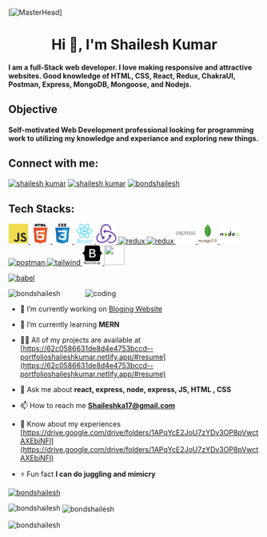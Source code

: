 [![MasterHead](https://res.cloudinary.com/practicaldev/image/fetch/s--tSq3pK63--/c_imagga_scale,f_auto,fl_progressive,h_420,q_auto,w_1000/https://dev-to-uploads.s3.amazonaws.com/i/j71o6fyry39eaz1eyjna.jpg)]
<h1 align="center">Hi 👋, I'm Shailesh Kumar</h1>
<h4>I am a full-Stack web developer. I love making responsive and attractive websites. Good knowledge of HTML, CSS, React, Redux, ChakraUI, Postman, Express, MongoDB, Mongoose, and Nodejs.<h4/>
<h2>Objective</h2>
<h4>Self-motivated Web Development professional looking for programming work to utilizing my knowledge and experiance and exploring new things.</h4>
<h2 align="left">Connect with me:</h2>
<p align="left">
<a href="https://linkedin.com/in/shailesh-kr" target="blank"><img align="center" src="https://raw.githubusercontent.com/rahuldkjain/github-profile-readme-generator/master/src/images/icons/Social/linked-in-alt.svg" alt="shailesh kumar" height="30" width="40" /></a>
<a href="https://shaileshkumarportfolio.netlify.app/" target="blank"><img align="center" src="https://cdn-icons-png.flaticon.com/512/282/282100.png" alt="shailesh kumar" height="30" width="40" /></a>
<a href="https://codesandbox.com/bondshailesh" target="blank"><img align="center" src="https://raw.githubusercontent.com/rahuldkjain/github-profile-readme-generator/master/src/images/icons/Social/codesandbox.svg" alt="bondshailesh" height="30" width="40" /></a>
</p>

<h2 align="left">Tech Stacks:</h2>
<p align="left"> 
  <a href="https://developer.mozilla.org/en-US/docs/Web/JavaScript" target="_blank" rel="noreferrer"> <img src="https://raw.githubusercontent.com/devicons/devicon/master/icons/javascript/javascript-original.svg" alt="javascript" width="40" height="40"/> </a>
  <a href="https://www.w3.org/html/" target="_blank" rel="noreferrer"> <img src="https://raw.githubusercontent.com/devicons/devicon/master/icons/html5/html5-original-wordmark.svg" alt="html5" width="40" height="40"/> </a>
<a href="https://www.w3schools.com/css/" target="_blank" rel="noreferrer"> <img src="https://raw.githubusercontent.com/devicons/devicon/master/icons/css3/css3-original-wordmark.svg" alt="css3" width="40" height="40"/> </a> 
<a href="https://reactjs.org/" target="_blank" rel="noreferrer"> <img src="https://raw.githubusercontent.com/devicons/devicon/master/icons/react/react-original-wordmark.svg" alt="react" width="40" height="40"/> </a> 
<a href="https://redux.js.org" target="_blank" rel="noreferrer"> <img src="https://raw.githubusercontent.com/devicons/devicon/master/icons/redux/redux-original.svg" alt="redux" width="40" height="40"/> </a>
<a href="https://nextjs.org/" target="_blank" rel="noreferrer"> <img src="https://www.rlogical.com/wp-content/uploads/2021/08/Rlogical-Blog-Images-thumbnail-1.png" alt="redux" width="40" height="40"/> </a>
<a href="https://www.typescriptlang.org//" target="_blank" rel="noreferrer"> <img src="https://cdn-icons-png.flaticon.com/512/5968/5968566.png" alt="redux" width="40" height="40"/> </a>
<a href="https://expressjs.com" target="_blank" rel="noreferrer"> <img src="https://raw.githubusercontent.com/devicons/devicon/master/icons/express/express-original-wordmark.svg" alt="express" width="40" height="40"/> </a>  
<a href="https://www.mongodb.com/" target="_blank" rel="noreferrer"> <img src="https://raw.githubusercontent.com/devicons/devicon/master/icons/mongodb/mongodb-original-wordmark.svg" alt="mongodb" width="40" height="40"/> </a> 
<a href="https://nodejs.org" target="_blank" rel="noreferrer"> <img src="https://raw.githubusercontent.com/devicons/devicon/master/icons/nodejs/nodejs-original-wordmark.svg" alt="nodejs" width="40" height="40"/> </a> 
<a href="https://postman.com" target="_blank" rel="noreferrer"> <img src="https://www.vectorlogo.zone/logos/getpostman/getpostman-icon.svg" alt="postman" width="40" height="40"/> </a> 
<a href="https://tailwindcss.com/" target="_blank" rel="noreferrer"> <img src="https://www.vectorlogo.zone/logos/tailwindcss/tailwindcss-icon.svg" alt="tailwind" width="40" height="40"/> </a> 
 <a href="https://getbootstrap.com" target="_blank" rel="noreferrer"> <img src="https://raw.githubusercontent.com/devicons/devicon/master/icons/bootstrap/bootstrap-plain-wordmark.svg" alt="bootstrap" width="40" height="40"/> </a>
 <a href="https://www.heroku.com/home/" target="_blank" rel="noreferrer"> <img src="https://cdn-icons-png.flaticon.com/512/873/873120.png" width="40" height="40"/> </a></p>
<a href="https://babeljs.io/" target="_blank" rel="noreferrer"> <img src="https://www.vectorlogo.zone/logos/babeljs/babeljs-icon.svg" alt="babel" width="40" height="40"/> </a></p>

<img align='right' alt='coding' width='350' src="https://images.unsplash.com/photo-1498050108023-c5249f4df085?ixlib=rb-1.2.1&ixid=MnwxMjA3fDB8MHxwaG90by1wYWdlfHx8fGVufDB8fHx8&auto=format&fit=crop&w=872&q=80" />

<p align="left"> <img src="https://komarev.com/ghpvc/?username=bondshailesh&label=Profile%20views&color=0e75b6&style=flat" alt="bondshailesh" /> </p>

- 🔭 I’m currently working on [Bloging Website](https://github.com/BondShailesh/BlogWorld)

- 🌱 I’m currently learning **MERN**

- 👨‍💻 All of my projects are available at [https://62c0586631de8d4e4753bccd--portfolioshaileshkumar.netlify.app/#resume](https://62c0586631de8d4e4753bccd--portfolioshaileshkumar.netlify.app/#resume)

- 💬 Ask me about **react, express, node, express, JS, HTML , CSS**

- 📫 How to reach me **Shaileshka17@gmail.com**

- 📄 Know about my experiences [https://drive.google.com/drive/folders/1APqYcE2JoU7zYDv3OP8pVwctAXEbiNFl](https://drive.google.com/drive/folders/1APqYcE2JoU7zYDv3OP8pVwctAXEbiNFl)

- ⚡ Fun fact **I can do juggling and mimicry**
<p align="left"> <a href="https://github.com/ryo-ma/github-profile-trophy"><img src="https://github-profile-trophy.vercel.app/?username=bondshailesh" alt="bondshailesh" /></a> </p>


<p><img align="left" src="https://github-readme-stats.vercel.app/api/top-langs?username=bondshailesh&show_icons=true&locale=en&layout=compact" alt="bondshailesh" /></p>

<p>&nbsp;<img align="center" src="https://github-readme-stats.vercel.app/api?username=bondshailesh&show_icons=true&locale=en" alt="bondshailesh" /></p>

<p><img align="center" src="https://github-readme-streak-stats.herokuapp.com/?user=bondshailesh&" alt="bondshailesh" /></p>
